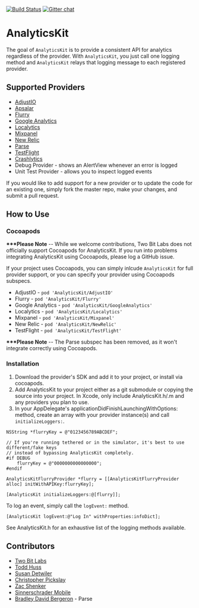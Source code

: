 [![Build Status](https://travis-ci.org/twobitlabs/AnalyticsKit.svg?branch=master)](https://travis-ci.org/twobitlabs/AnalyticsKit)
[![Gitter chat](https://badges.gitter.im/twobitlabs/AnalyticsKit.png)](https://gitter.im/twobitlabs/AnalyticsKit)

# AnalyticsKit

The goal of `AnalyticsKit` is to provide a consistent API for analytics regardless of the provider. With `AnalyticsKit`, you just call one logging method and `AnalyticsKit` relays that logging message to each registered provider. 

## Supported Providers

* [AdjustIO](https://www.adjust.io/)
* [Apsalar](http://apsalar.com/)
* [Flurry](http://www.flurry.com/)
* [Google Analytics](https://www.google.com/analytics)
* [Localytics](http://www.localytics.com/)
* [Mixpanel](https://mixpanel.com/)
* [New Relic](http://www.newrelic.com)
* [Parse](http://parse.com/)
* [TestFlight](https://testflightapp.com/)
* [Crashlytics](http://crashlytics.com)
* Debug Provider - shows an AlertView whenever an error is logged
* Unit Test Provider - allows you to inspect logged events

If you would like to add support for a new provider or to update the code for an existing one, simply fork the master repo, make your changes, and submit a pull request.

## How to Use

### Cocoapods

__***Please Note__ -- While we welcome contributions, Two Bit Labs does not officially support Cocoapods for AnalyticsKit. If you run into problems integrating AnalyticsKit using Cocoapods, please log a GitHub issue.

If your project uses Cocoapods, you can simply inlcude `AnalyticsKit` for full provider support, or you can specify your provider using Cocoapods subspecs.

* AdjustIO - `pod 'AnalyticsKit/AdjustIO'`
* Flurry - `pod 'AnalyticsKit/Flurry'`
* Google Analytics - `pod 'AnalyticsKit/GoogleAnalytics'`
* Localytics - `pod 'AnalyticsKit/Localytics'`
* Mixpanel - `pod 'AnalyticsKit/Mixpanel'`
* New Relic - `pod 'AnalyticsKit/NewRelic'`
* TestFlight - `pod 'AnalyticsKit/TestFlight'`

__***Please Note__ -- The Parse subspec has been removed, as it won't integrate correctly using Cocoapods.

### Installation
1. Download the provider's SDK and add it to your project, or install via cocoapods.
2. Add AnalyticsKit to your project either as a git submodule or copying the source into your project. In Xcode, only include AnalyticsKit.h/.m and any providers you plan to use.
3. In your AppDelegate's applicationDidFinishLaunchingWithOptions: method, create an array with your provider instance(s) and call `initializeLoggers:`.

```objc
NSString *flurryKey = @"0123456789ABCDEF";

// If you're running tethered or in the simulator, it's best to use different/fake keys
// instead of bypassing AnalyticsKit completely.
#if DEBUG
	flurryKey = @"0000000000000000";
#endif

AnalyticsKitFlurryProvider *flurry = [[AnalyticsKitFlurryProvider alloc] initWithAPIKey:flurryKey];

[AnalyticsKit initializeLoggers:@[flurry]];
```

To log an event, simply call the `logEvent:` method.

```objc
[AnalyticsKit logEvent:@"Log In" withProperties:infoDict];
```

See AnalyticsKit.h for an exhaustive list of the logging methods available.


## Contributors
 - [Two Bit Labs](http://twobitlabs.com/)
 - [Todd Huss](https://github.com/thuss)
 - [Susan Detwiler](https://github.com/sherpachick)
 - [Christopher Pickslay](https://github.com/chrispix)
 - [Zac Shenker](https://github.com/zacshenker)
 - [Sinnerschrader Mobile](https://github.com/sinnerschrader-mobile)
 - [Bradley David Bergeron](https://github.com/bdbergeron) - Parse
